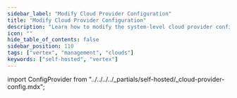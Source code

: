 ```yaml
---
sidebar_label: "Modify Cloud Provider Configuration"
title: "Modify Cloud Provider Configuration"
description: "Learn how to modify the system-level cloud provider configuration in Palette VerteX."
icon: ""
hide_table_of_contents: false
sidebar_position: 110
tags: ["vertex", "management", "clouds"]
keywords: ["self-hosted", "vertex"]
---
```


import ConfigProvider from "../../../../_partials/self-hosted/_cloud-provider-config.mdx";

<ConfigProvider name="cloud-provider-config" edition="Palette" />
